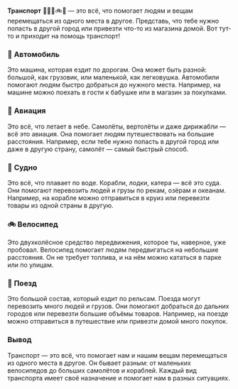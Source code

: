 **Транспорт** 🚗🛫🚢🚲🚂 — это всё, что помогает людям и вещам перемещаться из одного места в другое. Представь, что тебе нужно попасть в другой город или привезти что-то из магазина домой. Вот тут-то и приходит на помощь транспорт!

### 🚗 **Автомобиль**

Это машина, которая ездит по дорогам. Она может быть разной: большой, как грузовик, или маленькой, как легковушка. Автомобили помогают людям быстро добраться до нужного места. Например, на машине можно поехать в гости к бабушке или в магазин за покупками.

### 🛫 **Авиация**

Это всё, что летает в небе. Самолёты, вертолёты и даже дирижабли — всё это авиация. Она помогает людям путешествовать на большие расстояния. Например, если тебе нужно попасть в другой город или даже в другую страну, самолёт — самый быстрый способ.

### 🚢 **Судно**

Это всё, что плавает по воде. Корабли, лодки, катера — всё это суда. Они помогают перевозить людей и грузы по рекам, озёрам и океанам. Например, на корабле можно отправиться в круиз или перевезти товары из одной страны в другую.

### 🚲 **Велосипед**

Это двухколёсное средство передвижения, которое ты, наверное, уже пробовал. Велосипед помогает людям передвигаться на небольшие расстояния. Он не требует топлива, и на нём можно кататься в парке или по улицам.

### 🚂 **Поезд**

Это большой состав, который ездит по рельсам. Поезда могут перевозить много людей и грузов. Они помогают добраться до дальних городов или перевезти большие объёмы товаров. Например, на поезде можно отправиться в путешествие или привезти домой много покупок.

### Вывод

Транспорт — это всё, что помогает нам и нашим вещам перемещаться из одного места в другое. Он бывает разным: от маленьких велосипедов до больших самолётов и кораблей. Каждый вид транспорта имеет своё назначение и помогает нам в разных ситуациях.